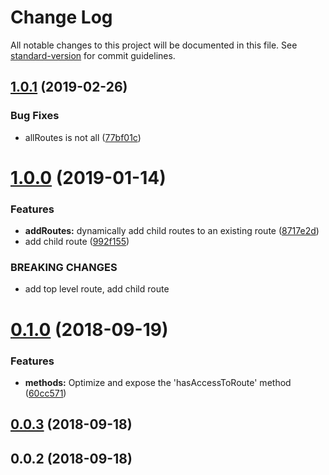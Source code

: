 # Change Log

All notable changes to this project will be documented in this file. See [standard-version](https://github.com/conventional-changelog/standard-version) for commit guidelines.

<a name="1.0.1"></a>
## [1.0.1](https://github.com/neikvon/vue-role-manager/compare/v1.0.0...v1.0.1) (2019-02-26)


### Bug Fixes

* allRoutes is not all ([77bf01c](https://github.com/neikvon/vue-role-manager/commit/77bf01c))



<a name="1.0.0"></a>
# [1.0.0](https://github.com/neikvon/vue-role-manager/compare/v0.1.0...v1.0.0) (2019-01-14)


### Features

* **addRoutes:** dynamically add child routes to an existing route ([8717e2d](https://github.com/neikvon/vue-role-manager/commit/8717e2d))
* add child route ([992f155](https://github.com/neikvon/vue-role-manager/commit/992f155))


### BREAKING CHANGES

* add top level route, add child route



<a name="0.1.0"></a>
# [0.1.0](https://github.com/neikvon/vue-role-manager/compare/v0.0.3...v0.1.0) (2018-09-19)


### Features

* **methods:** Optimize and expose the 'hasAccessToRoute' method ([60cc571](https://github.com/neikvon/vue-role-manager/commit/60cc571))



<a name="0.0.3"></a>
## [0.0.3](https://github.com/neikvon/vue-role-manager/compare/v0.0.2...v0.0.3) (2018-09-18)



<a name="0.0.2"></a>
## 0.0.2 (2018-09-18)
